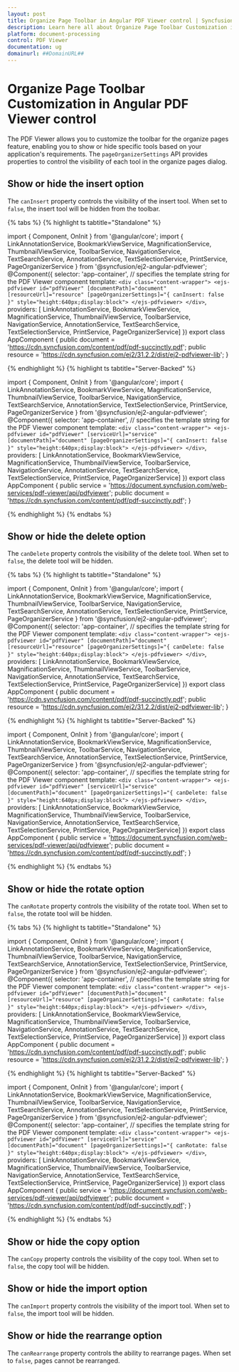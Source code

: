 ```yaml
---
layout: post
title: Organize Page Toolbar in Angular PDF Viewer control | Syncfusion
description: Learn here all about Organize Page Toolbar Customization in Syncfusion Angular PDF Viewer control of Syncfusion Essential JS 2 and more.
platform: document-processing
control: PDF Viewer
documentation: ug
domainurl: ##DomainURL##
---
```


# Organize Page Toolbar Customization in Angular PDF Viewer control

The PDF Viewer allows you to customize the toolbar for the organize pages feature, enabling you to show or hide specific tools based on your application's requirements. The `pageOrganizerSettings` API provides properties to control the visibility of each tool in the organize pages dialog.

## Show or hide the insert option

The `canInsert` property controls the visibility of the insert tool. When set to `false`, the insert tool will be hidden from the toolbar.

{% tabs %}
{% highlight ts tabtitle="Standalone" %}

import { Component, OnInit } from '@angular/core';
import { LinkAnnotationService, BookmarkViewService, MagnificationService,
         ThumbnailViewService, ToolbarService, NavigationService,
         TextSearchService, AnnotationService, TextSelectionService,
         PrintService, PageOrganizerService
       } from '@syncfusion/ej2-angular-pdfviewer';
@Component({
  selector: 'app-container',
  // specifies the template string for the PDF Viewer component
  template: `<div class="content-wrapper">
               <ejs-pdfviewer id="pdfViewer"
                        [documentPath]="document"
                        [resourceUrl]="resource"
                        [pageOrganizerSettings]="{ canInsert: false }"
                        style="height:640px;display:block">
               </ejs-pdfviewer>
            </div>`,
  providers: [ LinkAnnotationService, BookmarkViewService, MagnificationService,
               ThumbnailViewService, ToolbarService, NavigationService,
               AnnotationService, TextSearchService, TextSelectionService,
               PrintService, PageOrganizerService]
  })
  export class AppComponent {
      public document = 'https://cdn.syncfusion.com/content/pdf/pdf-succinctly.pdf';
      public resource = 'https://cdn.syncfusion.com/ej2/31.2.2/dist/ej2-pdfviewer-lib';
  }

{% endhighlight %}
{% highlight ts tabtitle="Server-Backed" %}

import { Component, OnInit } from '@angular/core';
import { LinkAnnotationService, BookmarkViewService, MagnificationService,
         ThumbnailViewService, ToolbarService, NavigationService,
         TextSearchService, AnnotationService, TextSelectionService,
         PrintService, PageOrganizerService
       } from '@syncfusion/ej2-angular-pdfviewer';
@Component({
  selector: 'app-container',
  // specifies the template string for the PDF Viewer component
  template: `<div class="content-wrapper">
               <ejs-pdfviewer id="pdfViewer"
                        [serviceUrl]="service"
                        [documentPath]="document"
                        [pageOrganizerSettings]="{ canInsert: false }"
                        style="height:640px;display:block">
               </ejs-pdfviewer>
            </div>`,
  providers: [ LinkAnnotationService, BookmarkViewService, MagnificationService,
               ThumbnailViewService, ToolbarService, NavigationService,
               AnnotationService, TextSearchService, TextSelectionService,
               PrintService, PageOrganizerService]
  })
  export class AppComponent {
      public service = 'https://document.syncfusion.com/web-services/pdf-viewer/api/pdfviewer';
      public document = 'https://cdn.syncfusion.com/content/pdf/pdf-succinctly.pdf';
  }

{% endhighlight %}
{% endtabs %}

## Show or hide the delete option

The `canDelete` property controls the visibility of the delete tool. When set to `false`, the delete tool will be hidden.

{% tabs %}
{% highlight ts tabtitle="Standalone" %}

import { Component, OnInit } from '@angular/core';
import { LinkAnnotationService, BookmarkViewService, MagnificationService,
         ThumbnailViewService, ToolbarService, NavigationService,
         TextSearchService, AnnotationService, TextSelectionService,
         PrintService, PageOrganizerService
       } from '@syncfusion/ej2-angular-pdfviewer';
@Component({
  selector: 'app-container',
  // specifies the template string for the PDF Viewer component
  template: `<div class="content-wrapper">
               <ejs-pdfviewer id="pdfViewer"
                        [documentPath]="document"
                        [resourceUrl]="resource"
                        [pageOrganizerSettings]="{ canDelete: false }"
                        style="height:640px;display:block">
               </ejs-pdfviewer>
            </div>`,
  providers: [ LinkAnnotationService, BookmarkViewService, MagnificationService,
               ThumbnailViewService, ToolbarService, NavigationService,
               AnnotationService, TextSearchService, TextSelectionService,
               PrintService, PageOrganizerService]
  })
  export class AppComponent {
      public document = 'https://cdn.syncfusion.com/content/pdf/pdf-succinctly.pdf';
      public resource = 'https://cdn.syncfusion.com/ej2/31.2.2/dist/ej2-pdfviewer-lib';
  }

{% endhighlight %}
{% highlight ts tabtitle="Server-Backed" %}

import { Component, OnInit } from '@angular/core';
import { LinkAnnotationService, BookmarkViewService, MagnificationService,
         ThumbnailViewService, ToolbarService, NavigationService,
         TextSearchService, AnnotationService, TextSelectionService,
         PrintService, PageOrganizerService
       } from '@syncfusion/ej2-angular-pdfviewer';
@Component({
  selector: 'app-container',
  // specifies the template string for the PDF Viewer component
  template: `<div class="content-wrapper">
               <ejs-pdfviewer id="pdfViewer"
                        [serviceUrl]="service"
                        [documentPath]="document"
                        [pageOrganizerSettings]="{ canDelete: false }"
                        style="height:640px;display:block">
               </ejs-pdfviewer>
            </div>`,
  providers: [ LinkAnnotationService, BookmarkViewService, MagnificationService,
               ThumbnailViewService, ToolbarService, NavigationService,
               AnnotationService, TextSearchService, TextSelectionService,
               PrintService, PageOrganizerService]
  })
  export class AppComponent {
      public service = 'https://document.syncfusion.com/web-services/pdf-viewer/api/pdfviewer';
      public document = 'https://cdn.syncfusion.com/content/pdf/pdf-succinctly.pdf';
  }

{% endhighlight %}
{% endtabs %}

## Show or hide the rotate option

The `canRotate` property controls the visibility of the rotate tool. When set to `false`, the rotate tool will be hidden.

{% tabs %}
{% highlight ts tabtitle="Standalone" %}

import { Component, OnInit } from '@angular/core';
import { LinkAnnotationService, BookmarkViewService, MagnificationService,
         ThumbnailViewService, ToolbarService, NavigationService,
         TextSearchService, AnnotationService, TextSelectionService,
         PrintService, PageOrganizerService
       } from '@syncfusion/ej2-angular-pdfviewer';
@Component({
  selector: 'app-container',
  // specifies the template string for the PDF Viewer component
  template: `<div class="content-wrapper">
               <ejs-pdfviewer id="pdfViewer"
                        [documentPath]="document"
                        [resourceUrl]="resource"
                        [pageOrganizerSettings]="{ canRotate: false }"
                        style="height:640px;display:block">
               </ejs-pdfviewer>
            </div>`,
  providers: [ LinkAnnotationService, BookmarkViewService, MagnificationService,
               ThumbnailViewService, ToolbarService, NavigationService,
               AnnotationService, TextSearchService, TextSelectionService,
               PrintService, PageOrganizerService]
  })
  export class AppComponent {
      public document = 'https://cdn.syncfusion.com/content/pdf/pdf-succinctly.pdf';
      public resource = 'https://cdn.syncfusion.com/ej2/31.2.2/dist/ej2-pdfviewer-lib';
  }

{% endhighlight %}
{% highlight ts tabtitle="Server-Backed" %}

import { Component, OnInit } from '@angular/core';
import { LinkAnnotationService, BookmarkViewService, MagnificationService,
         ThumbnailViewService, ToolbarService, NavigationService,
         TextSearchService, AnnotationService, TextSelectionService,
         PrintService, PageOrganizerService
       } from '@syncfusion/ej2-angular-pdfviewer';
@Component({
  selector: 'app-container',
  // specifies the template string for the PDF Viewer component
  template: `<div class="content-wrapper">
               <ejs-pdfviewer id="pdfViewer"
                        [serviceUrl]="service"
                        [documentPath]="document"
                        [pageOrganizerSettings]="{ canRotate: false }"
                        style="height:640px;display:block">
               </ejs-pdfviewer>
            </div>`,
  providers: [ LinkAnnotationService, BookmarkViewService, MagnificationService,
               ThumbnailViewService, ToolbarService, NavigationService,
               AnnotationService, TextSearchService, TextSelectionService,
               PrintService, PageOrganizerService]
  })
  export class AppComponent {
      public service = 'https://document.syncfusion.com/web-services/pdf-viewer/api/pdfviewer';
      public document = 'https://cdn.syncfusion.com/content/pdf/pdf-succinctly.pdf';
  }

{% endhighlight %}
{% endtabs %}

## Show or hide the copy option

The `canCopy` property controls the visibility of the copy tool. When set to `false`, the copy tool will be hidden.

## Show or hide the import option

The `canImport` property controls the visibility of the import tool. When set to `false`, the import tool will be hidden.

## Show or hide the rearrange option

The `canRearrange` property controls the ability to rearrange pages. When set to `false`, pages cannot be rearranged.
